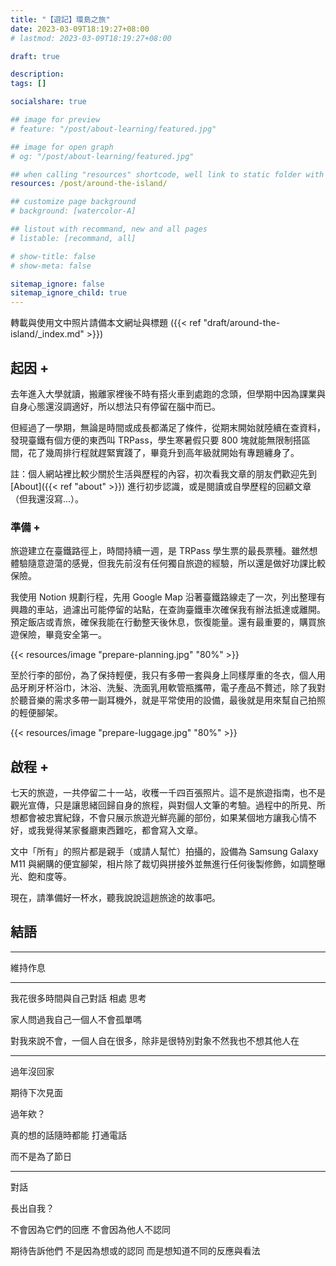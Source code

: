 ```yaml
---
title: "【遊記】環島之旅"
date: 2023-03-09T18:19:27+08:00
# lastmod: 2023-03-09T18:19:27+08:00

draft: true

description:
tags: []

socialshare: true

## image for preview
# feature: "/post/about-learning/featured.jpg"

## image for open graph
# og: "/post/about-learning/featured.jpg"

## when calling "resources" shortcode, well link to static folder with this path 
resources: /post/around-the-island/

## customize page background
# background: [watercolor-A] 

## listout with recommand, new and all pages
# listable: [recommand, all]

# show-title: false
# show-meta: false

sitemap_ignore: false
sitemap_ignore_child: true
---
```


<!--more-->

<!-- &nbsp; -->

<!-- [text]({{ ref "relpath" }})。 -->

轉載與使用文中照片請備本文網址與標題 ({{< ref "draft/around-the-island/_index.md" >}}) 

## 起因 +

去年進入大學就讀，搬離家裡後不時有搭火車到處跑的念頭，但學期中因為課業與自身心態還沒調適好，所以想法只有停留在腦中而已。

但經過了一學期，無論是時間或成長都滿足了條件，從期末開始就陸續在查資料，發現臺鐵有個方便的東西叫 TRPass，學生寒暑假只要 800 塊就能無限制搭區間，花了幾周排行程就趕緊實踐了，畢竟升到高年級就開始有專題纏身了。

註：個人網站裡比較少關於生活與歷程的內容，初次看我文章的朋友們歡迎先到 [About]({{< ref "about" >}}) 進行初步認識，或是閱讀或自學歷程的回顧文章（但我還沒寫...）。

### 準備 +

旅遊建立在臺鐵路徑上，時間持續一週，是 TRPass 學生票的最長票種。雖然想體驗隨意遊蕩的感覺，但我先前沒有任何獨自旅遊的經驗，所以還是做好功課比較保險。

我使用 Notion 規劃行程，先用 Google Map 沿著臺鐵路線走了一次，列出整理有興趣的車站，過濾出可能停留的站點，在查詢臺鐵車次確保我有辦法抵達或離開。預定飯店或青旅，確保我能在行動整天後休息，恢復能量。還有最重要的，購買旅遊保險，畢竟安全第一。

{{< resources/image "prepare-planning.jpg" "80%" >}}

至於行李的部份，為了保持輕便，我只有多帶一套與身上同樣厚重的冬衣，個人用品牙刷牙杯浴巾，沐浴、洗髮、洗面乳用軟管瓶攜帶，電子產品不贅述，除了我對於聽音樂的需求多帶一副耳機外，就是平常使用的設備，最後就是用來幫自己拍照的輕便腳架。

{{< resources/image "prepare-luggage.jpg" "80%" >}}

## 啟程 +

七天的旅遊，一共停留二十一站，收穫一千四百張照片。這不是旅遊指南，也不是觀光宣傳，只是讓思緒回歸自身的旅程，與對個人文筆的考驗。過程中的所見、所想都會被忠實紀錄，不會只展示旅遊光鮮亮麗的部份，如果某個地方讓我心情不好，或我覺得某家餐廳東西難吃，都會寫入文章。

文中「所有」的照片都是親手（或請人幫忙）拍攝的，設備為 Samsung Galaxy M11 與網購的便宜腳架，相片除了裁切與拼接外並無進行任何後製修飾，如調整曝光、飽和度等。

現在，請準備好一杯水，聽我說說這趟旅途的故事吧。

## 結語



---

維持作息

---

我花很多時間與自己對話 相處 思考

家人問過我自己一個人不會孤單嗎

對我來說不會，一個人自在很多，除非是很特別對象不然我也不想其他人在

---

過年沒回家

期待下次見面

過年欸？

真的想的話隨時都能 打通電話

而不是為了節日

---

對話

長出自我？

不會因為它們的回應 不會因為他人不認同

期待告訴他們 不是因為想或的認同 而是想知道不同的反應與看法










